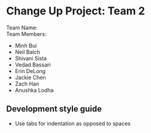 # Change Up Project: Team 2

Team Name:
<br>
Team Members:

- Minh Bui
- Neil Balch
- Shivani Sista
- Vedad Bassari
- Erin DeLong
- Jackie Chen
- Zach Han
- Anushka Lodha

## Development style guide

- Use tabs for indentation as opposed to spaces
